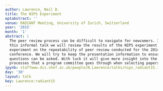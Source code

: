 ```yaml
---
author: Lawrence, Neil D.
title: The NIPS Experiment
optabstract: ''
venue: RADIANT Meeting, University of Zurich, Switzerland
year: '2015'
month: '1'
abstract: |
  The peer review process can be difficult to navigate for newcomers. In
  this informal talk we will review the results of the NIPS experiment, an
  experiment on the repeatability of peer review conducted for the 2014
  conference. We will try to keep the presentation information to ensure
  questions can be asked. With luck it will give more insight into the
  processes that a program committee goes through when selecting papers.
ipynb: staffwww.dcs.shef.ac.uk/people/N.Lawrence/talks/nips_radiant15.ipynb
day: '30'
layout: talk
key: Lawrence:radiant15
---
```

